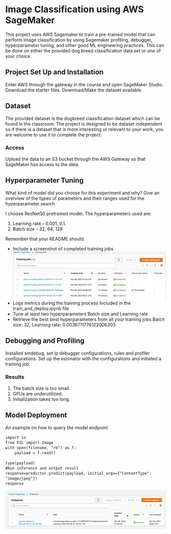 # Image Classification using AWS SageMaker

This project uses AWS Sagemaker to train a pre-trained model that can perform image classification by using Sagemaker profiling, debugger, hyperparameter tuning, and other good ML engineering practices. This can be done on either the provided dog breed classification data set or one of your choice.

## Project Set Up and Installation
Enter AWS through the gateway in the course and open SageMaker Studio. 
Download the starter files.
Download/Make the dataset available. 

## Dataset
The provided dataset is the dogbreed classification dataset which can be found in the classroom.
The project is designed to be dataset independent so if there is a dataset that is more interesting or relevant to your work, you are welcome to use it to complete the project.

### Access
Upload the data to an S3 bucket through the AWS Gateway so that SageMaker has access to the data. 

## Hyperparameter Tuning
What kind of model did you choose for this experiment and why? Give an overview of the types of parameters and their ranges used for the hyperparameter search

I choose ResNet50 pretrained model.
The hyperparameters used are:
1. Learning rate - 0.001, 0.1.
2. Batch size - 32, 64, 128

Remember that your README should:
- Include a screenshot of completed training jobs
![Training_jobs.png](https://github.com/edidiongaligbe/Dog-Breed-Classification-with-Pytorch-and-AWS-SageMaker/blob/main/Training_jobs.PNG)
- Logs metrics during the training process
  Included in the train_and_deploy.ipynb file
- Tune at least two hyperparameters
  Batch size and Learning rate
- Retrieve the best best hyperparameters from all your training jobs
  Batch size: 32, Learning rate: 0.0036711776122006303

## Debugging and Profiling
Installed smdebug, set ip debugger configurations, rules and profiler configurations. Set up the estimator with the configurations and initiated a training job.

### Results
1. The batch size is too small.
2. GPUs are underutilized.
3. Initialization takes too long.


## Model Deployment
An example on how to query the model endpoint.
```
import io
from PIL import Image
with open(filename, "rb") as f:
    payload = f.read()
    
type(payload)
#Run inference and output result
response=predictor.predict(payload, initial_args={"ContentType": "image/jpeg"})
response
```


![endpoint](https://github.com/edidiongaligbe/Dog-Breed-Classification-with-Pytorch-and-AWS-SageMaker/blob/main/Endpoint.PNG)


